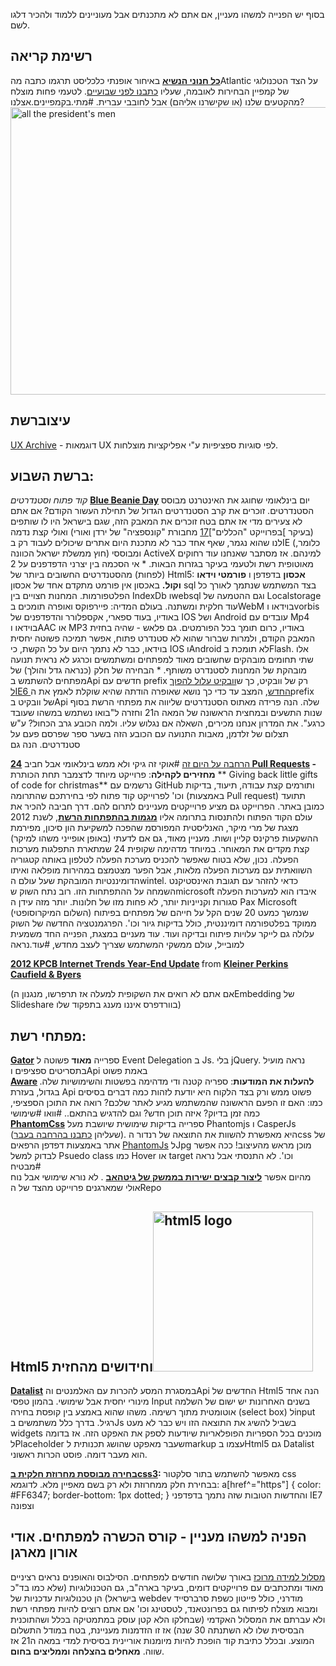בסוף יש הפנייה למשהו מעניין, אם אתם לא מתכנתים אבל מעוניינים ללמוד ולהכיר דלגו לשם.

## רשימת קריאה

**[כל חנוני הנשיא][1]** באיחור אופנתי כלכליסט תרגמו כתבה מהAtlantic על הצד הטכנולוגי של קמפיין הבחירות לאובמה, שעליו [כתבנו לפני שבועיים][2]. לטעמי פחות מוצלח מהקטעים שלנו (או שקישרנו אליהם) אבל לחובבי עברית. #מתי.בקמפיינים.אצלנו? <a href="http://4p-tech.co.il/blog/?attachment_id=1284" rel="attachment wp-att-1284"><img src="http://4p-tech.co.il/blog/wp-content/uploads/2012/12/allthepresidentmen.jpg" alt="all the president&#039;s men" width="650" height="460" class="alignleft size-full wp-image-1284" /></a>

## עיצוברשת

[UX Archive][3] - דוגמאות UX לפי סוגיות ספציפיות ע"י אפליקציות מוצלחות.

## ברשת השבוע:

*קוד פתוח וסטנדרטים* **[Blue Beanie Day][4]** יום בינלאומי שחוגג את האינטרנט מבוסס הסטנדרטים. זוכרים את קרב הסטנדרטים הגדול של תחילת העשור הקודם? אם אתם לא צעירים מדי אז אתם בטח זוכרים את המאבק הזה, שגם בישראל היו לו שותפים (בעיקר ]בפרוייקט "הכללים"][17][5] מחבורת "קונספציה" של ירדן ואורי) ואולי קצת נדמה לנו שהוא נגמר, שאף אחד כבר לא מתכנת היום אתרים שיכולים לעבוד רק בIE (כלומר, חוץ ממשלת ישראל הכוונה) ומבוססי ActiveX למינהם. אז מסתבר שאנחנו עוד רחוקים מאוטופית רשת ולטעמי בעיקר בגזרות הבאות. * אי הסכמה בין יצרני הדפדפנים על 2 (לפחות) מהסטנדרטים החשובים ביותר של Html5: **אכסון** בדפדפן ו **פורמטי וידאו וקול.** באכסון אין פורמט מתקדם אחד של אכסון sql בצד המשתמש שנתמך לאורך כל הפלטפורמות. המחנות חצויים בין IndexDb וwebsql וגם ההטמעה של Localstorage עוד חלקית ומשתנה. בעולם המדיה: פיירפוקס ואופרה תומכים בWebM בוידאו וvorbis באודיו, בעוד ספארי, אקספלורר והדפדפנים של IOS ושל Android עובדים עם Mp4 בוידאו וAAC או MP3 באודיו, כרום תומך בכל הפורמטים. גם פלאש - שהיה בחזית המאבק הקודם, ולמרות שברור שהוא לא סטנדרט פתוח, אפשר תמיכה פשוטה יחסית בוידאו, כבר לא נתמך היום על כל הקשת, כי IOS וAndroid לא תומכת בFlash. אלו שתי תחומים מובהקים שחשובים מאוד למפתחים ומשתמשים וכרגע לא נראית תנועה מובהקת של המחנות לסטנדרט משותף. * הבחירה של חלק (כנראה גדל והולך) של מפתחים להשתמש בApi חדשים עם prefix רק של וובקיט, כך ש[וובקיט עלול להפוך לIE6 החדש][6], המצב עד כדי כך נושא שאופרה הודתה שהיא שוקלת לאמץ את הprefix של וובקיט בApi שלה. הנה פרידה מאתוס הסטנדרטים שליווה את מפתחי הרשת בסוף שנות התשעים ובמחצית הראשונה של המאה ה21 וחזרה ל"בואו נשתמש במשהו שעובד כרגע". את המדרון אנחנו מכירים, השאלה אם נגלוש עליו. ולמה הכובע גרב הכחול? ע"ש תצלום של זלדמן, מאבות התנועה עם הכובע הזה בשער ספר שפרסם פעם על סטנדרטים. הנה גם

[הרחבה על היום זה][7] #אוקי זה גיקי ולא ממש בינלאומי אבל חביב **[24 Pull Requests][8] - מחזירים לקהילה**: פרוייקט מיוחד לדצמבר תחת הכותרת ** Giving back little gifts of code for christmas** נרשמים עם GitHub ותורמים קצת עבודה, תיעוד, בדיקות וכו' לפרוייקט קוד פתוח לפי בחירתכם שהתרומה (באמצעות Pull request) תתועד כמובן באתר. הפרוייקט גם מציע פרוייקטים מעניינים לתרום להם. דרך חביבה להכיר את עולם הקוד הפתוח ולהתנסות בתרומה אליו **[מגמות בהתפתחות הרשת][9]**, לשנת 2012 מצגת של מרי מיקר, האנליסטית המפורסמ שהפכה למשקיעת הון סיכון, מפירמת ההשקעות פרקינס קליין ושות. מעניין מאוד, גם אם לדעתי (באופן אופייני משהו למיקר) קצת מקדים את המאוחר. במיוחד מדהימה שקופית 24 שמתארת התפלגות מערכות הפעלה. נכון, שלא בטוח שאפשר להכניס מערכת הפעלה לטלפון באותה קטגוריה השוואתית עם מערכות הפעלה מלאות, אבל הפער מצטמצם במהירות מופלאה ואיתו הדומיננטיות המובהקת שעל עולם הwintel. כדאי להזהר עם תגובת האינסטיקנט השמחה על ההתפתחות הזו. רוב נתח השוק שmicrosoft איבדו הוא למערכות הפעלה סגורות וקנייניות יותר, לא פחות מזו של חלונות. יותר מזה עידן ה Pax Microsoft (השלום המיקרוסופטי) שנמשך כמעט 20 שנים הקל על חייהם של מפתחים בפיתוח ממוקד בפלטפורמה דומיננטית, כולל בדיקות גיור וכו'. הפרגמנטציה החדשה של השוק עלולה גם לייקר עלויות פיתוח ובדיקה ועוד. עוד מעניים במצגת, הפנייה החד משמעית למובייל, עולם ממשקי המשתמש שצריך לעצב מחדש, #עוד.נראה

<div style="margin-bottom:5px">
  <strong> <a href="http://www.slideshare.net/kleinerperkins/2012-kpcb-internet-trends-yearend-update" title="2012 KPCB Internet Trends Year-End Update" target="_blank">2012 KPCB Internet Trends Year-End Update</a> </strong> from <strong><a href="http://www.slideshare.net/kleinerperkins" target="_blank">Kleiner Perkins Caufield & Byers</a></strong>
</div>

(אם אתם לא רואים את השקופית למעלה אז תרפרשו, מנגנון הEmbedding של Slideshare בוורדפרס איננו מענג בתפקוד שלו)

## מפתחי רשת:

**[Gator][10]** ספרייה **מאוד** פשוטה ל Event Delegation ב Js. בלי jQuery. נראה מועיל בתסריטים ספציפים וApi באמת פשוט<br>**[Aware][11] להעלות את המודעות**: ספריה קטנה ודי מדהימה בפשטות והשימושיות שלה. בגדול, בעזרת Api פשוט ממש ורק בצד הלקוח היא יודעת לזהות כמה דברים בסיסים כמו: האם זו הפעם הראשונה שהמשתמש מגיע לאתר שלכם? רואה את התוכן הספציפי, כמה זמן בדיוק? איזה תוכן חדש? וגם להדגיש בהתאם.. #וואו #שימושי<br>**[PhantomCss][12]** ספרייה בדיקות שימושית שיושבת מעל Phantomjs ו CasperJs (שעליהן [כתבנו בהרחבה בעבר][13]). היא מאפשרת להשוות את התוצאה של רנדור הcss של אתר באמצעות דפדפן הרפאים [PhantomJs][14] לJpg מוכן מראש מהעיצוב! ככה אפשר לבדוק למשל Psuedo class כמו Hover או target וכו'. לא התנסתי אבל נראה #מבטיח<br>מהיום אפשר **[ליצור קבצים ישירות בממשק של גיטהאב][15]** . לא נורא שימושי אבל נוח אולי שמארגנים פרוייקט מהצד של הRepo

## Html5 וחידושים מהחזית[<img src="http://4p-tech.co.il/blog/wp-content/uploads/2012/01/HTML5_Logo_256.png" alt="html5 logo" title="HTML5_Logo_256" width="256" height="256" class="alignright size-full wp-image-300" />][16]

**[Datalist][17]** במסגרת המסע להכרות עם האלמנטים והApi החדשים של Html5 הנה אחד מינורי יחסית אבל שימושי. בהמון טפסי Input בשנים האחרונות יש ישום של השלמה אוטומטית מתוך רשימה. משהו שהוא באמצע בין קופסת בחירה (select box) לinput רגיל. בדרך כלל משתמשים בJs בשביל להשיג את התוצאה הזו ויש כבר לא מעט widgets מוכנים בכל הספריות הפופלאריות שיודעות לספק את האפקט הזה. אז בדומה לPlaceholder שעבר מאפקט שהושג תכנותית לmarkup עצמו בHtml5 גם Datalist הוא מעבר דומה. פוסט הכרות ראשוני.

**[בחירה מבוססת מחרוזת חלקית בcss3][18]:** מאפשר להשתמש בתור סלקטור css בבחירת חלק ממחרוזת ולא רק בשם מאפיין מלא. לדוגמא: a[href^="https"] { color: #FF6347; border-bottom: 1px dotted; } והחדשות הטובות שזה נתמך בדפדפני IE7 וצפונה

## הפניה למשהו מעניין - קורס הכשרה למפתחים. אודי אורון מארגן

[מסלול למידה מרוכז][19] באורך שלושה חודשים למפתחים. הסילבוס והאופנים נראים רציניים מאוד ומתכתבים עם פרוייקטים דומים, בעיקר בארה"ב, גם הטכנולוגיות (שלא כמו בד"כ בישראל) הן טכנולוגיות עדכניות של webdev מודרני, כולל פייטון כשפת סרברסייד ומבוא מוצלח לפיתוח גם בפרונטאנד, לטסטינג וכו' אם אתם רוצים להיות מפתחי רשת ולא עברתם את המסלול האקדמי (שבחלקו הלא קטן עוסק במתמטיקה בכלל ושהתוכנית הבסיסית שלו לא השתנתה 30 שנה) אז זו הזדמנות מעניינת, בטח במודל התשלום המוצע. ובכלל כתיבת קוד הופכת להיות מיומנות אוריינית בסיסית למדי במאה ה21 אז שווה. **מאחלים בהצלחה וממליצים בחום**.

 [1]: http://www.calcalist.co.il/local/articles/0,7340,L-3589609,00.html
 [2]: http://4p-tech.co.il/blog/?p=1172
 [3]: http://uxarchive.com/
 [4]: http://cognition.happycog.com/article/blue-beanie-day-celebrate-you
 [5]: http://www.nrg.co.il/online/10/ART/864/324.html
 [6]: http://arstechnica.com/information-technology/2012/11/microsoft-begs-web-devs-not-to-make-webkit-the-new-ie6/
 [7]: http://www.netmagazine.com/news/blue-beanie-day-celebrates-web-standards-111595
 [8]: http://24pullrequests.com/
 [9]: http://www.slideshare.net/kleinerperkins/2012-kpcb-internet-trends-yearend-update
 [10]: http://craig.is/riding/gators
 [11]: http://xoxco.com/projects/code/aware/
 [12]: https://github.com/Huddle/PhantomCSS
 [13]: http://4p-tech.co.il/blog/?p=1016
 [14]: http://phantomjs.org/
 [15]: https://github.com/blog/1327-creating-files-on-github
 [16]: http://4p-tech.co.il/blog/wp-content/uploads/2012/01/HTML5_Logo_256.png
 [17]: http://davidwalsh.name/datalist
 [18]: http://blog.teamtreehouse.com/css3-substring-matching-attribute-selectors
 [19]: http://www.10x.org.il/